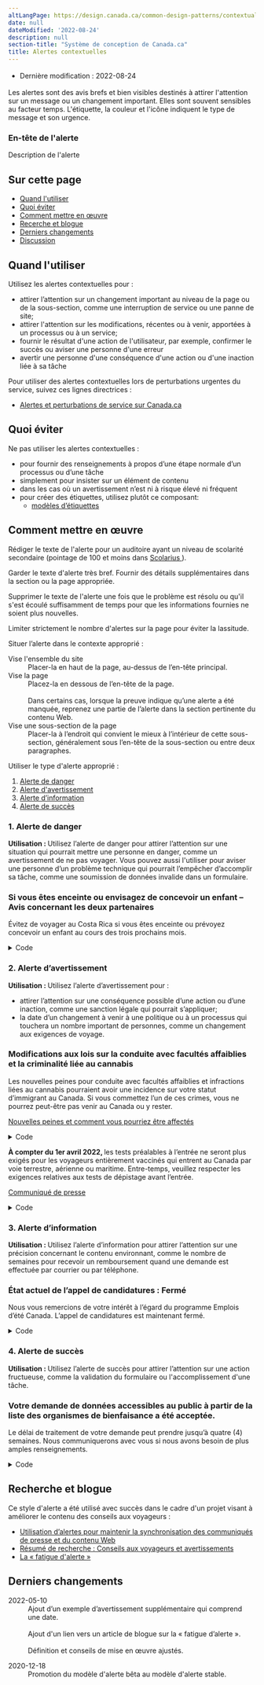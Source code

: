 ```yaml
---
altLangPage: https://design.canada.ca/common-design-patterns/contextual-alerts.html
date: null
dateModified: '2022-08-24'
description: null
section-title: "Système de conception de Canada.ca"
title: Alertes contextuelles
---
```



<div class="row">
 <div class="col-md-12 pull-left">
  <ul class="list-inline small mrgn-bttm-sm" id="list-inline-desktop-only" style="line-height:1.65em">
   <li class="mrgn-rght-lg">
    Dernière modification : 2022-08-24
   </li>
  </ul>
 </div>
</div>

<section>
 <p>
  Les alertes sont des avis brefs et bien visibles destinés à attirer l'attention sur un message ou un changement important. Elles sont souvent sensibles au facteur temps. L'étiquette, la couleur et l'icône indiquent le type de message et son urgence.
 </p>
 <div class="pattern-demo mrgn-bttm-md">
  <section class="provisional alert alert-danger">
   <h3>
    En-tête de l'alerte
   </h3>
   <p>
    Description de l'alerte
   </p>
  </section>
 </div>
 <section>
  <h2>
   Sur cette page
  </h2>
  <ul>
   <li>
    <a href="#utiliser">
     Quand l'utiliser
    </a>
   </li>
   <li>
    <a href="#eviter">
     Quoi éviter
    </a>
   </li>
   <li>
    <a href="#comment">
     Comment mettre en œuvre
    </a>
   </li>
   <li>
    <a href="#recherche">
     Recerche et blogue
    </a>
   </li>
   <li>
    <a href="#derniers">
     Derniers changements
    </a>
   </li>
   <li>
    <a href="#discussion">
     Discussion
    </a>
   </li>
  </ul>
 </section>
 <section>
  <h2 id="utiliser">
   Quand l'utiliser
  </h2>
  <p>
   Utilisez les alertes contextuelles pour :
  </p>
  <ul>
   <li>
    attirer l’attention sur un changement important au niveau de la page ou de la sous-section, comme une interruption de service ou une panne de site;
   </li>
   <li>
    attirer l'attention sur les modifications, récentes ou à venir, apportées à un processus ou à un service;
   </li>
   <li>
    fournir le résultat d'une action de l'utilisateur, par exemple, confirmer le succès ou aviser une personne d'une erreur
   </li>
   <li>
    avertir une personne d'une conséquence d'une action ou d'une inaction liée à sa tâche
   </li>
  </ul>
  <p>
   Pour utiliser des alertes contextuelles lors de perturbations urgentes du service, suivez ces lignes directrices :
  </p>
  <ul>
   <li>
    <a href="../crise/alertes.html">
     Alertes et perturbations de service sur Canada.ca
    </a>
   </li>
  </ul>
 </section>
 <section>
  <h2 id="eviter">
   Quoi éviter
  </h2>
  <p>
   Ne pas utiliser les alertes contextuelles :
  </p>
  <ul>
   <li>
    pour fournir des renseignements à propos d’une étape normale d’un processus ou d’une tâche
   </li>
   <li>
    simplement pour insister sur un élément de contenu
   </li>
   <li>
    dans les cas où un avertissement n’est ni à risque élevé ni fréquent
   </li>
   <li>
    pour créer des étiquettes, utilisez plutôt ce composant:
    <ul>
     <li>
      <a href="https://conception.canada.ca/configurations-conception-communes/etiquettes.html">
       modèles d’étiquettes
      </a>
     </li>
    </ul>
   </li>
  </ul>
 </section>
 <section>
  <h2 id="comment">
   Comment mettre en œuvre
  </h2>
  <p>
   Rédiger le texte de l'alerte pour un auditoire ayant un niveau de scolarité secondaire (pointage de 100 et moins dans
   <a href="http://www.scolarius.com/">
    Scolarius
   </a>
   ).
  </p>
  <p>
   Garder le texte d'alerte très bref. Fournir des détails supplémentaires dans la section ou la page appropriée.
  </p>
  <p>
   Supprimer le texte de l'alerte une fois que le problème est résolu ou qu'il s'est écoulé suffisamment de temps pour que les informations fournies ne soient plus nouvelles.
  </p>
  <p>
   Limiter strictement le nombre d'alertes sur la page pour éviter la lassitude.
  </p>
  <p>
   Situer l’alerte dans le contexte approprié :
  </p>
  <dl class="dl-horizontal">
   <dt>
    Vise l'ensemble du site
   </dt>
   <dd>
    Placer-la en haut de la page, au-dessus de l’en-tête principal.
   </dd>
   <dt>
    Vise la page
   </dt>
   <dd>
    Placez-la en dessous de l’en-tête de la page.
    <br/>
    <br/>
    Dans certains cas, lorsque la preuve indique qu’une alerte a été manquée, reprenez une partie de l’alerte dans la section pertinente du contenu Web.
   </dd>
   <dt>
    Vise une sous-section de la page
   </dt>
   <dd>
    Placer-la à l’endroit qui convient le mieux à l’intérieur de cette sous-section, généralement sous l’en-tête de la sous-section ou entre deux paragraphes.
   </dd>
  </dl>
  <p>
   Utiliser le type d'alerte approprié :
  </p>
  <ol>
   <li>
    <a href="#danger">
     Alerte de danger
    </a>
   </li>
   <li>
    <a href="#avertissement">
     Alerte d'avertissement
    </a>
   </li>
   <li>
    <a href="#information">
     Alerte d’information
    </a>
   </li>
   <li>
    <a href="#succes">
     Alerte de succès
    </a>
   </li>
  </ol>
  <h3 id="danger">
   1. Alerte de danger
  </h3>
  <p>
   <strong>
    Utilisation :
   </strong>
   Utilisez l’alerte de danger pour attirer l’attention sur une situation qui pourrait mettre une personne en danger, comme un avertissement de ne pas voyager. Vous pouvez aussi l'utiliser pour aviser une personne d’un problème technique qui pourrait l’empêcher d’accomplir sa tâche, comme une soumission de données invalide dans un formulaire.
  </p>
  <div class="pattern-demo mrgn-bttm-md">
   <section class="provisional alert alert-danger">
    <h3>
     Si vous êtes enceinte ou envisagez de concevoir un enfant – Avis concernant les deux partenaires
    </h3>
    <p>
     Évitez de voyager au Costa Rica si vous êtes enceinte ou prévoyez concevoir un enfant au cours des trois prochains mois.
    </p>
   </section>
  </div>
  <details>
   <summary>
    Code
   </summary>
   <pre><code>&lt;section class="alert alert-danger"&gt;
  &lt;h3&gt;Si vous êtes enceinte ou envisagez de concevoir un enfant – Avis concernant les deux partenaires&lt;/h3&gt;
  &lt;p&gt;Évitez de voyager au Costa Rica si vous êtes enceinte ou prévoyez concevoir un enfant au cours des trois prochains mois.&lt;/p&gt;
&lt;/section&gt;</code></pre>
  </details>
 </section>
 <section>
  <h3 id="avertissement">
   2. Alerte d’avertissement
  </h3>
  <p>
   <strong>
    Utilisation :
   </strong>
   Utilisez l’alerte d’avertissement pour :
  </p>
  <ul>
   <li>
    attirer l’attention sur une conséquence possible d’une action ou d’une inaction, comme une sanction légale qui pourrait s’appliquer;
   </li>
   <li>
    la date d’un changement à venir à une politique ou à un processus qui touchera un nombre important de personnes, comme un changement aux exigences de voyage.
   </li>
  </ul>
  <div class="pattern-demo mrgn-bttm-md">
   <section class="provisional alert alert-warning">
    <h3>
     Modifications aux lois sur la conduite avec facultés affaiblies et la criminalité liée au cannabis
    </h3>
    <p>
     Les nouvelles peines pour conduite avec facultés affaiblies et infractions liées au cannabis pourraient avoir une incidence sur votre statut d’immigrant au Canada. Si vous commettez l’un de ces crimes, vous ne pourrez peut-être pas venir au Canada ou y rester.
    </p>
    <p>
     <a href="https://www.canada.ca/fr/immigration-refugies-citoyennete/nouvelles/avis/peines-conduite-affaiblies-cannabis-incidence-statut-immigrant.html">
      Nouvelles peines et comment vous pourriez être affectés
     </a>
    </p>
   </section>
  </div>
  <details>
   <summary>
    Code
   </summary>
   <pre><code>&lt;section class="alert alert-warning"&gt;
 &lt;h3&gt;Modifications aux lois sur la conduite avec facultés affaiblies et la criminalité liée au cannabis&lt;/h3&gt;
 &lt;p&gt;Les nouvelles peines pour conduite avec facultés affaiblies et infractions liées au cannabis pourraient avoir une incidence sur votre statut d’immigrant au Canada. Si vous commettez l’un de ces crimes, vous ne pourrez peut-être pas venir au Canada ou y rester.&lt;/p&gt;
 &lt;p&gt;&lt;a href="https://www.canada.ca/fr/immigration-refugies-citoyennete/nouvelles/avis/peines-conduite-affaiblies-cannabis-incidence-statut-immigrant.html"&gt;Nouvelles peines et comment vous pourriez être affectés &lt;/a&gt;&lt;/p&gt;
&lt;/section&gt;</code></pre>
  </details>
  <div class="pattern-demo mrgn-bttm-md mrgn-tp-md">
   <section class="provisional alert alert-warning">
    <p>
     <strong>
      À compter du 1er avril 2022,
     </strong>
     les tests préalables à l’entrée ne seront plus exigés pour les voyageurs entièrement vaccinés qui entrent au Canada par voie terrestre, aérienne ou maritime. Entre-temps, veuillez respecter les exigences relatives aux tests de dépistage avant l’entrée.
    </p>
    <p>
     <a href="https://www.canada.ca/fr/sante-publique/nouvelles/2022/03/le-gouvernement-du-canada-retirera-lexigence-relative-au-depistage-prealable-a-lentree-pour-les-voyageurs-entierement-vaccines-le-1e-avril.html">
      Communiqué de presse
     </a>
    </p>
   </section>
  </div>
  <details>
   <summary>
    Code
   </summary>
   <pre><code>&lt;section class="alert alert-warning"&gt;
			&lt;p&gt;&lt;strong&gt;À compter du 1er avril 2022,&lt;/strong&gt; les tests préalables à l’entrée ne seront plus exigés pour les voyageurs entièrement vaccinés qui entrent au Canada par voie terrestre, aérienne ou maritime. Entre-temps, veuillez respecter les exigences relatives aux tests de dépistage avant l’entrée.&lt;/p&gt;
			&lt;p&gt;&lt;a href="https://www.canada.ca/fr/sante-publique/nouvelles/2022/03/le-gouvernement-du-canada-retirera-lexigence-relative-au-depistage-prealable-a-lentree-pour-les-voyageurs-entierement-vaccines-le-1e-avril.html"&gt;Communiqué de presse&lt;/a&gt;&lt;/p&gt;
			&lt;/section&gt;</code></pre>
  </details>
 </section>
 <section>
  <h3 id="information">
   3. Alerte d’information
  </h3>
  <p>
   <strong>
    Utilisation :
   </strong>
   Utilisez l’alerte d’information pour attirer l’attention sur une précision concernant le contenu environnant, comme le nombre de semaines pour recevoir un remboursement quand une demande est effectuée par courrier ou par téléphone.
  </p>
  <div class="pattern-demo mrgn-bttm-md">
   <section class="provisional alert alert-info">
    <h3>
     État actuel de l’appel de candidatures : Fermé
    </h3>
    <p>
     Nous vous remercions de votre intérêt à l’égard du programme Emplois d’été Canada. L’appel de candidatures est maintenant fermé.
    </p>
   </section>
  </div>
  <details>
   <summary>
    Code
   </summary>
   <pre><code>&lt;section class="alert alert-info"&gt;
  &lt;h3&gt;État actuel de l’appel de candidatures : Fermé&lt;/h3&gt;
  &lt;p&gt;Nous vous remercions de votre intérêt à l’égard du programme Emplois d’été Canada. L’appel de candidatures est maintenant fermé.&lt;/p&gt;
&lt;/section&gt;</code></pre>
  </details>
 </section>
 <section>
  <h3 id="succes">
   4. Alerte de succès
  </h3>
  <p>
   <strong>
    Utilisation :
   </strong>
   Utilisez l’alerte de succès pour attirer l’attention sur une action fructueuse, comme la validation du formulaire ou l'accomplissement d'une tâche.
  </p>
  <div class="pattern-demo mrgn-bttm-md">
   <section class="provisional alert alert-success">
    <h3>
     Votre demande de données accessibles au public à partir de la liste des organismes de bienfaisance a été acceptée.
    </h3>
    <p>
     Le délai de traitement de votre demande peut prendre jusqu’à quatre (4) semaines. Nous communiquerons avec vous si nous avons besoin de plus amples renseignements.
    </p>
   </section>
  </div>
  <details>
   <summary>
    Code
   </summary>
   <pre><code>&lt;section class="alert alert-success"&gt;
  &lt;h3&gt;Votre demande de données accessibles au public à partir de la liste des organismes de bienfaisance a été acceptée.&lt;/h3&gt;
	&lt;p&gt;Le délai de traitement de votre demande peut prendre jusqu’à quatre (4) semaines. Nous communiquerons avec vous si nous avons besoin de plus amples renseignements.&lt;/p&gt;
&lt;/section&gt;</code></pre>
  </details>
 </section>
 <h2 id="recherche">
  Recherche et blogue
 </h2>
 <p>
  Ce style d'alerte a été utilisé avec succès dans le cadre d'un projet visant à améliorer le contenu des conseils aux voyageurs :
 </p>
 <ul>
  <li>
   <a href="https://blogue.canada.ca/2022/07/28/communiques">
    Utilisation d’alertes pour maintenir la synchronisation des communiqués de presse et du contenu Web
   </a>
  </li>
  <li>
   <a href="{{ site.url }}/resumes-recherche/conseils-voyageurs-resume-recherche.html">
    Résumé de recherche : Conseils aux voyageurs et avertissements
   </a>
  </li>
  <li>
   <a href="https://blogue.canada.ca/2020/07/15/fatigue-dalerte">
    La « fatigue d'alerte »
   </a>
  </li>
 </ul>
 <h2 id="derniers">
  Derniers changements
 </h2>
 <section>
  <dl class="dl-horizontal">
   <dt>
    <time class="link-muted" datetime="2022-05-10">
     2022-05-10
    </time>
   </dt>
   <dd>
    Ajout d’un exemple d’avertissement supplémentaire qui comprend une date.
    <br/>
    <br/>
    Ajout d'un lien vers un article de blogue sur la « fatigue d’alerte ».
    <br/>
    <br/>
    Définition et conseils de mise en œuvre ajustés.
   </dd>
  </dl>
  <dl class="dl-horizontal">
   <dt>
    <time class="link-muted" datetime="2020-12-18">
     2020-12-18
    </time>
   </dt>
   <dd>
    Promotion du modèle d'alerte bêta au modèle d'alerte stable.
   </dd>
  </dl>
 </section>
</section>





